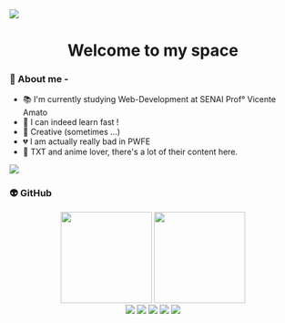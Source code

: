 <div style="display: inline-flex" align="center">
    <img src="https://i.pinimg.com/originals/65/2f/25/652f253995b84d6156dc4865be48837b.gif">
</div>
<h1 align="center"> Welcome to my space</h1>

### 🦦 About me - 
- 📚 I'm currently studying Web-Development at SENAI Prof° Vicente Amato
- 🔎 I can indeed learn fast !
- 🌟 Creative (sometimes ...)
- 💔 I am actually really bad in PWFE 
- 🩵 TXT and anime lover, there's a lot of their content here.

<div style="display: inline-flex" align="center">
    <img src="https://i.pinimg.com/originals/ec/07/f1/ec07f1e9e3d0e4f9a2ee835ac343f47a.gif">
</div>

### 👽 GitHub
<div style="display: inline_block" align="center">
  <img height="160em" src="https://github-readme-stats.vercel.app/api?username=vkawaka&show_icons=true&theme=cobalt&include_all_commits=true&count_private=true"/>
  <img height="160em" src="https://github-readme-stats.vercel.app/api/top-langs/?username=vkawaka&layout=compact&langs_count=7&theme=cobalt"/>
</div>
<div style="display: inline_block" align="center">
 <img src="https://img.shields.io/badge/HTML5-E34F26?style=for-the-badge&logo=html5&logoColor=white">
 <img src="https://img.shields.io/badge/CSS3-1572B6?style=for-the-badge&logo=css3&logoColor=white">
 <img src="https://img.shields.io/badge/MySQL-00000F?style=for-the-badge&logo=mysql&logoColor=white">
 <img src="https://img.shields.io/badge/Git-E34F26?style=for-the-badge&logo=git&logoColor=white">
 <img src="https://img.shields.io/badge/Java-ED8B00?style=for-the-badge&logo=java&logoColor=white">
 </div>
